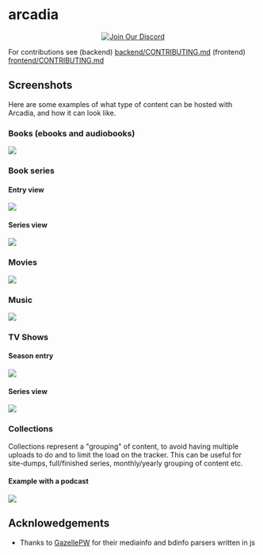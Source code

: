 # arcadia

<p align="center">
  <a href="https://discord.gg/amYWVk7pS3">
    <img src="https://img.shields.io/badge/Discord-Chat-5865F2?logo=discord&logoColor=white" alt="Join Our Discord">
  </a>
</p>

For contributions see (backend) [backend/CONTRIBUTING.md](backend/CONTRIBUTING.md) (frontend) [frontend/CONTRIBUTING.md](frontend/CONTRIBUTING.md)

## Screenshots

Here are some examples of what type of content can be hosted with Arcadia, and how it can look like.

### Books (ebooks and audiobooks)

![](media/book.png)

### Book series

#### Entry view

![](media/book-illustrated.png)

#### Series view

![](media/book-illustrated-series.png)

### Movies

![](media/movie.png)

### Music

![](media/music.png)

### TV Shows

#### Season entry

![](media/tvshow.png)

#### Series view

![](media/tvshow-series.png)

### Collections

Collections represent a "grouping" of content, to avoid having multiple uploads to do and to limit the load on the tracker. This can be useful for site-dumps, full/finished series, monthly/yearly grouping of content etc.

#### Example with a podcast

![](media/collection-podcast.png)

## Acknlowedgements

- Thanks to [GazellePW](https://github.com/Mosasauroidea/GazellePW/) for their mediainfo and bdinfo parsers written in js
